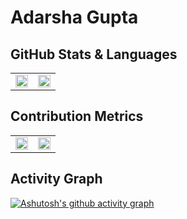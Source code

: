 # Adarsha Gupta

## GitHub Stats & Languages
<table>
  <tr>
    <td width="50%">
      <img width="100%" src="https://github-readme-stats-git-masterrstaa-rickstaa.vercel.app/api?username=Adarshagupta&show_icons=true&theme=radical&count_private=true&include_all_commits=true" />
    </td>
    <td width="50%">
      <img width="100%" src="https://github-readme-stats-git-masterrstaa-rickstaa.vercel.app/api/top-langs/?username=Adarshagupta&theme=radical&layout=compact" />
    </td>
  </tr>
</table>

## Contribution Metrics
<table>
  <tr>
    <td width="50%">
      <img width="100%" src="https://github-readme-streak-stats.herokuapp.com/?user=Adarshagupta&theme=radical" />
    </td>
    <td width="50%">
      <img width="100%" src="https://github-profile-trophy.vercel.app/?username=Adarshagupta&theme=radical&column=4&row=1" />
    </td>
  </tr>
</table>

## Activity Graph
[![Ashutosh's github activity graph](https://github-readme-activity-graph.vercel.app/graph?username=Adarshagupta&bg_color=141321&color=f6318c&line=f6318c&point=ffcef0&area=true&hide_border=true)](https://github.com/ashutosh00710/github-readme-activity-graph)

